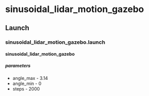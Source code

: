 # sinusoidal_lidar_motion_gazebo

## Launch

### sinusoidal_lidar_motion_gazebo.launch

#### sinusoidal_lidar_motion_gazebo

##### parameters

- angle_max - 3.14
- angle_min - 0
- steps - 2000

